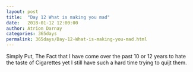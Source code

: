 ```yaml
---
layout: post  
title:  "Day 12 What is making you mad"  
date:   2018-01-12 12:00:00  
author: Atrion Darnay  
categories: 365days
permalink: 365days/Day-12-What-is-making-you-mad.html  
---
```


  Simply Put, The Fact that I have come over the past 10 or 12 years to hate the taste of Cigarettes yet I still have such a hard time trying to quijt them.
